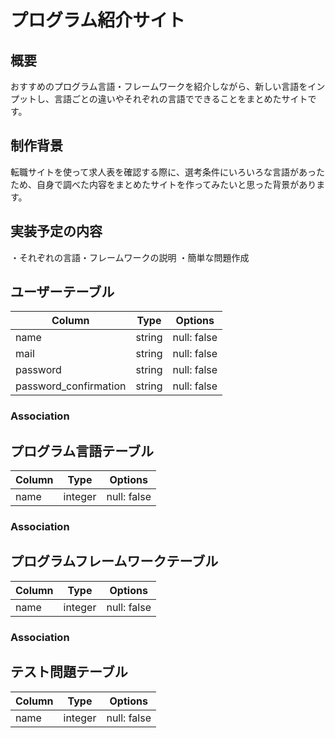 # プログラム紹介サイト

## 概要
おすすめのプログラム言語・フレームワークを紹介しながら、新しい言語をインプットし、言語ごとの違いやそれぞれの言語でできることをまとめたサイトです。

## 制作背景
転職サイトを使って求人表を確認する際に、選考条件にいろいろな言語があったため、自身で調べた内容をまとめたサイトを作ってみたいと思った背景があります。

## 実装予定の内容
・それぞれの言語・フレームワークの説明
・簡単な問題作成

## ユーザーテーブル

|Column|Type|Options|
|------|----|-------|
|name|string|null: false|
|mail|string|null: false|
|password|string|null: false|
|password_confirmation|string|null: false|


### Association

## プログラム言語テーブル

|Column|Type|Options|
|------|----|-------|
|name|integer|null: false|

### Association

## プログラムフレームワークテーブル

|Column|Type|Options|
|------|----|-------|
|name|integer|null: false|

### Association

## テスト問題テーブル

|Column|Type|Options|
|------|----|-------|
|name|integer|null: false|